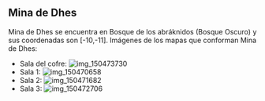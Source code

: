 ## Mina de Dhes
Mina de Dhes se encuentra en Bosque de los abráknidos (Bosque Oscuro) y sus coordenadas son [-10,-11].
Imágenes de los mapas que conforman Mina de Dhes:
- Sala del cofre: ![img_150473730](https://media.discordapp.net/attachments/1115311447145193482/1115328760124809216/150473730.jpg)
- Sala 1: ![img_150470658](https://media.discordapp.net/attachments/1115311447145193482/1115328732861837372/150470658.jpg)
- Sala 2: ![img_150471682](https://media.discordapp.net/attachments/1115311447145193482/1115328735705583657/150471682.jpg)
- Sala 3: ![img_150472706](https://media.discordapp.net/attachments/1115311447145193482/1115328757755023471/150472706.jpg)